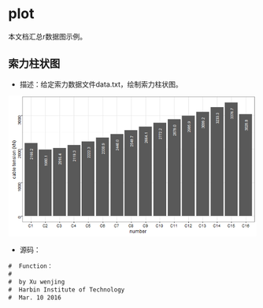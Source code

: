# plot

本文档汇总r数据图示例。

## 索力柱状图

- 描述：给定索力数据文件data.txt，绘制索力柱状图。

![开源桥索力分布](./p001.png)

- 源码：

```
#  Function：
#
#  by Xu wenjing
#  Harbin Institute of Technology
#  Mar. 10 2016
```
